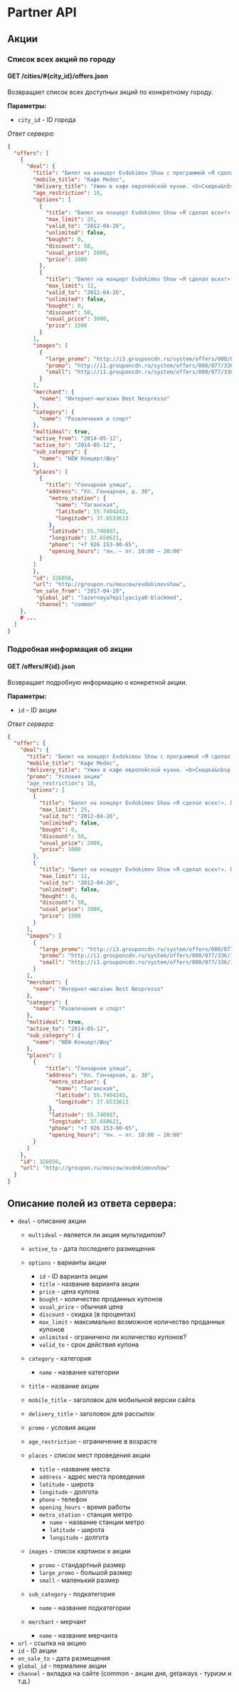Partner API
===========

Акции
-----

### Список всех акций по городу

#### GET /cities/#{city_id}/offers.json

Возвращает список всех доступных акций по конкретному городу.

**Параметры:**

- ``city_id`` - ID города

*Ответ сервера:*

```json
{
  "offers": [
    {
      "deal": {
        "title": "Билет на концерт Evdokimov Show с программой «Я сделал всех!» в Государственном московском театре эстрады",
        "mobile_title": "Кафе Medoc",
        "delivery_title": "Ужин в кафе европейской кухни. <b>Скидка&nbsp;до&nbsp;49%</b>",
        "age_restriction": 18,
        "options": [
          {
            "title": "Билет на концерт Evdokimov Show «Я сделал всех!». Партер, 16 ряд, 16-30. 1000 рублей вместо 2000",
            "max_limit": 25,
            "valid_to": "2012-04-26",
            "unlimited": false,
            "bought": 0,
            "discount": 50,
            "usual_price": 2000,
            "price": 1000
          },
          {
            "title": "Билет на концерт Evdokimov Show «Я сделал всех!». Партер, 9 ряд, места 32-44. 1500 рублей вместо 3000",
            "max_limit": 12,
            "valid_to": "2012-04-26",
            "unlimited": false,
            "bought": 0,
            "discount": 50,
            "usual_price": 3000,
            "price": 1500
          }
        ],
        "images": [
          {
            "large_promo": "http://i3.grouponcdn.ru/system/offers/000/077/336/179511/large_promo_jpg.jpg?1334590278",
            "promo": "http://i1.grouponcdn.ru/system/offers/000/077/336/179511/promo_jpg.jpg?1334590278",
            "small": "http://i1.grouponcdn.ru/system/offers/000/077/336/179511/small_jpg.jpg?1334590278"
          }
        ],
        "merchant": {
          "name": "Интернет-магазин Best Nespresso"
        },
        "category": {
          "name": "Развлечения и спорт"
        },
        "multideal": true,
        "active_from": "2014-05-12",
        "active_to": "2014-05-12",
        "sub_category": {
          "name": "NEW Концерт/Шоу"
        },
        "places": [
          {
            "title": "Гончарная улица",
            "address": "Ул. Гончарная, д. 38",
             "metro_station": {
               "name": "Таганская",
               "latitude": 55.7404243,
               "longitude": 37.6533613
             },
             "latitude": 55.740887,
             "longitude": 37.650621,
             "phone": "+7 926 153-90-65",
             "opening_hours": "пн. — пт. 10:00 — 20:00"
          }
        ]
        },
        "id": 326056,
        "url": "http://groupon.ru/moscow/evdokimovshow",
        "on_sale_from": "2017-04-20",
         "global_id": "lazernaya7epilyaciya0-blackmed",
         "channel": "common"
    },
    # ...
  ]
}
```


### Подробная информация об акции

#### GET /offers/#{id}.json

Возвращает подробную информацию о конкретной акции.

**Параметры:**

- ``id`` - ID акции

*Ответ сервера:*

```json
{
  "offer": {
    "deal": {
      "title": "Билет на концерт Evdokimov Show с программой «Я сделал всех!» в Государственном московском театре эстрады",
      "mobile_title": "Кафе Medoc",
      "delivery_title": "Ужин в кафе европейской кухни. <b>Скидка&nbsp;до&nbsp;49%</b>",
      "promo": "Условия акции"
      "age_restriction": 18,
      "options": [
        {
          "title": "Билет на концерт Evdokimov Show «Я сделал всех!». Партер, 16 ряд, 16-30. 1000 рублей вместо 2000",
          "max_limit": 25,
          "valid_to": "2012-04-26",
          "unlimited": false,
          "bought": 0,
          "discount": 50,
          "usual_price": 2000,
          "price": 1000
        },
        {
          "title": "Билет на концерт Evdokimov Show «Я сделал всех!». Партер, 9 ряд, места 32-44. 1500 рублей вместо 3000",
          "max_limit": 12,
          "valid_to": "2012-04-26",
          "unlimited": false,
          "bought": 0,
          "discount": 50,
          "usual_price": 3000,
          "price": 1500
        }
      ],
      "images": [
        {
          "large_promo": "http://i3.grouponcdn.ru/system/offers/000/077/336/179511/large_promo_jpg.jpg?1334590278",
          "promo": "http://i1.grouponcdn.ru/system/offers/000/077/336/179511/promo_jpg.jpg?1334590278",
          "small": "http://i1.grouponcdn.ru/system/offers/000/077/336/179511/small_jpg.jpg?1334590278"
        }
      ],
      "merchant": {
        "name": "Интернет-магазин Best Nespresso"
      },
      "category": {
        "name": "Развлечения и спорт"
      },
      "multideal": true,
      "active_to": "2014-05-12",
      "sub_category": {
        "name": "NEW Концерт/Шоу"
      },
      "places": [
        {
            "title": "Гончарная улица",
            "address": "Ул. Гончарная, д. 38",
             "metro_station": {
               "name": "Таганская",
               "latitude": 55.7404243,
               "longitude": 37.6533613
             },
             "latitude": 55.740887,
             "longitude": 37.650621,
             "phone": "+7 926 153-90-65",
             "opening_hours": "пн. — пт. 10:00 — 20:00"
        }
      ]
    },
    "id": 326056,
    "url": "http://groupon.ru/moscow/evdokimovshow"
  }
}
```


Описание полей из ответа сервера:
---------------------------------

- ``deal`` - описание акции
    - ``multideal`` - является ли акция мультидилом?
    - ``active_to`` - дата последнего размещения
    - ``options`` - варианты акции
        - ``id`` - ID варианта акции
        - ``title`` - название варианта акции
        - ``price`` - цена купона
        - ``bought`` - количество проданных купонов
        - ``usual_price`` - обычная цена
        - ``discount`` - скидка (в процентах)
        - ``max_limit`` - максимально возможное количество проданных купонов
        - ``unlimited`` - ограничено ли количество купонов?
        - ``valid_to`` - срок действия купона
    - ``category`` - категория
        - ``name`` - название категории
    - ``title`` - название акции
    - ``mobile_title`` -  заголовок для мобильной версии сайта
    - ``delivery_title`` - заголовок для рассылок
    - ``promo`` -  условия акции
    - ``age_restriction`` - ограничение в возрасте
    - ``places`` - список мест проведения акции
        - ``title`` - название места
        - ``address`` - адрес места проведения
        - ``latitude`` - широта
        - ``longitude`` - долгота
        - ``phone`` - телефон
        - ``opening_hours`` - время работы
        - ``metro_station`` - станция метро
            - ``name`` - название станции метро
            - ``latitude`` - широта
            - ``longitude`` - долгота

    - ``images`` - список картинок к акции
        - ``promo`` - стандартный размер
        - ``large_promo`` - большой размер
        - ``small`` - маленький размер
    - ``sub_category`` - подкатегория
        - ``name`` - название подкатегории
    - ``merchant`` - мерчант
        - ``name`` - название мерчанта
- ``url`` - ссылка на акцию
- ``id`` - ID акции
- ``on_sale_to`` - дата размещения
- ``global_id`` - пермалинк акции
- ``channel`` - вкладка на сайте (common - акции дня, getaways - туризм и т.д.)